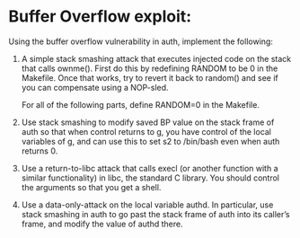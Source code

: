 # Buffer Overflow exploit:

Using the buffer overflow vulnerability in auth, implement the following:

   1. A simple stack smashing attack that executes injected code on the stack that calls ownme(). 
	  First do this by redefining RANDOM to be 0 in the Makefile. Once that works, try to revert 
	  it back to random() and see if you can compensate using a NOP-sled.

	  For all of the following parts, define RANDOM=0 in the Makefile.
	
   2. Use stack smashing to modify saved BP value on the stack frame of auth so that when control 
	  returns to g, you have control of the local variables of g, and can use this to set s2 to 
	  /bin/bash even when auth returns 0.

   3. Use a return-to-libc attack that calls execl (or another function with a similar functionality) 
      in libc, the standard C library. You should control the arguments so that you get a shell.

   4. Use a data-only-attack on the local variable authd. In particular, use stack smashing in auth to 
      go past the stack frame of auth into its caller’s frame, and modify the value of authd there.